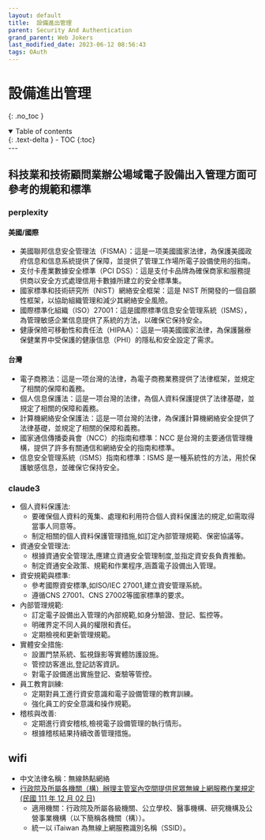 ```yaml
---
layout: default
title:  設備進出管理
parent: Security And Authentication
grand_parent: Web Jokers
last_modified_date: 2023-06-12 08:56:43
tags: OAuth
---
```


# 設備進出管理
{: .no_toc }

<details open markdown="block">
  <summary>
    Table of contents
  </summary>
  {: .text-delta }
- TOC
{:toc}
</details>
---

## 科技業和技術顧問業辦公場域電子設備出入管理方面可參考的規範和標準

### perplexity

#### 美國/國際

- 美國聯邦信息安全管理法（FISMA）：這是一项美國國家法律，為保護美國政府信息和信息系統提供了保障，並提供了管理工作場所電子設備使用的指南。
- 支付卡產業數據安全標準（PCI DSS）：這是支付卡品牌為確保商家和服務提供商以安全方式處理信用卡數據所建立的安全標準集。
- 國家標準和技術研究所（NIST）網絡安全框架：這是 NIST 所開發的一個自願性框架，以協助組織管理和減少其網絡安全風險。
- 國際標準化組織（ISO）27001：這是國際標準信息安全管理系統（ISMS），為管理敏感企業信息提供了系統的方法，以確保它保持安全。
- 健康保險可移動性和責任法（HIPAA）：這是一項美國國家法律，為保護醫療保健業界中受保護的健康信息（PHI）的隱私和安全設定了需求。

#### 台灣

- 電子商務法：這是一项台灣的法律，為電子商務業務提供了法律框架，並規定了相關的保障和義務。
- 個人信息保護法：這是一项台灣的法律，為個人資料保護提供了法律基礎，並規定了相關的保障和義務。
- 計算機網絡安全保護法：這是一项台灣的法律，為保護計算機網絡安全提供了法律基礎，並規定了相關的保障和義務。
- 國家通信傳播委員會（NCC）的指南和標準：NCC 是台灣的主要通信管理機構，提供了許多有關通信和網絡安全的指南和標準。
- 信息安全管理系統（ISMS）指南和標準：ISMS 是一種系統性的方法，用於保護敏感信息，並確保它保持安全。

### claude3

- 個人資料保護法:
  - 要確保個人資料的蒐集、處理和利用符合個人資料保護法的規定,如需取得當事人同意等。
  - 制定相關的個人資料保護管理措施,如訂定內部管理規範、保密協議等。
- 資通安全管理法:
  - 根據資通安全管理法,應建立資通安全管理制度,並指定資安長負責推動。
  - 制定資通安全政策、規範和作業程序,涵蓋電子設備出入管理。
- 資安規範與標準:
  - 參考國際資安標準,如ISO/IEC 27001,建立資安管理系統。
  - 遵循CNS 27001、CNS 27002等國家標準的要求。
- 內部管理規範:
  - 訂定電子設備出入管理的內部規範,如身分驗證、登記、監控等。
  - 明確界定不同人員的權限和責任。
  - 定期檢視和更新管理規範。
- 實體安全措施:
  - 設置門禁系統、監視錄影等實體防護設施。
  - 管控訪客進出,登記訪客資訊。
  - 對電子設備進出實施登記、查驗等管控。
- 員工教育訓練:
  - 定期對員工進行資安意識和電子設備管理的教育訓練。
  - 強化員工的安全意識和操作規範。
- 稽核與改善:
  - 定期進行資安稽核,檢視電子設備管理的執行情形。
  - 根據稽核結果持續改善管理措施。

## wifi

- 中文法律名稱：無線熱點網絡
- [行政院及所屬各機關（構）辦理主管室內空間提供民眾無線上網服務作業規定(民國 111 年 12 月 02 日)](https://law.moda.gov.tw/LawContent.aspx?id=FL075014)
  - 適用機關：行政院及所屬各級機關、公立學校、醫事機構、研究機構及公營事業機構（以下簡稱各機關（構））。
  - 統一以 iTaiwan  為無線上網服務識別名稱（SSID）。

